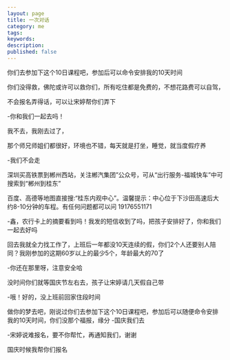 ```yaml
---
layout: page
title: 一次对话
category: me
tags:   
keywords:
description:
published: false
---
```


你们去参加下这个10日课程吧，参加后可以命令安排我的10天时间  

你们没得救，佛陀或许可以救你们，所有吃住都是免费的，不想花路费可以自驾，  

不会报名弄得话，可以让宋婷帮你们弄下  

-你和我们一起去吗！  

我不去，我刚去过了，  

那个师兄师姐们都很好，环境也不错，每天就是打坐，睡觉，就当度假疗养  

-我们不会走  

深圳买高铁票到郴州西站，关注郴汽集团”公众号，可从“出行服务-福城快车”中可搜索到“郴州到桂东”  

百度、高德等地图直接搜:“桂东内观中心”。温馨提示：中心位于下沙田高速后大约8-10分钟的车程。有任何问题都可以问  19176551171  

-鑫，农行卡上的摘要看到吗！我发的短信收到了吗，把孩子安排好了，你和我们一起去好吗  

回去我就全力找工作了，上班后一年都没10天连续的假，你们2个人还要别人陪同？我刚参加的这期60岁以上的最少5个，年龄最大的70了

-你还在那里呀，注意安全哈

没时间你们就等国庆节左右去，孩子让宋婷请几天假自己带  

-哦！好的，没上班前回家住段时间  

做你的梦去吧，刚说过你们去参加下这个10日课程吧，参加后可以随便命令安排我的10天时间，你们没那个福报，缘分
-国庆我们去    

-宋婷说难报名，要不你帮忙，再通知我们，谢谢  

国庆时候我帮你们报名  

































